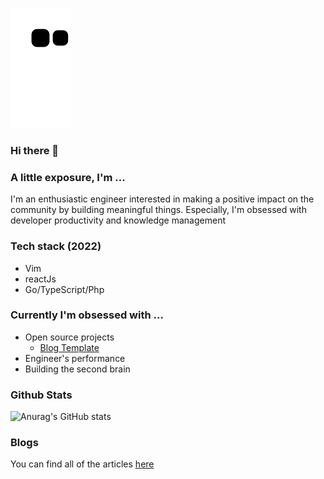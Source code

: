 <!-- ![Astronauts 2](https://user-images.githubusercontent.com/92326584/202029508-1366f7a9-5194-4122-a4f0-02c45f9206b7.jpeg) -->
![snake gif](https://github.com/bitethecode/bitethecode/blob/output/github-contribution-grid-snake.svg#gh-dark-mode-only)

### Hi there 👋
### A little exposure, I'm ...
I'm an enthusiastic engineer interested in making a positive impact on the community by building meaningful things. 
Especially, I'm obsessed with developer productivity and knowledge management

### Tech stack (2022)
- Vim
- reactJs
- Go/TypeScript/Php

### Currently I'm obsessed with ... 
- Open source projects
  - [Blog Template](https://github.com/bitethecode/blog-template)
- Engineer's performance
- Building the second brain 

### Github Stats
![Anurag's GitHub stats](https://github-readme-stats.vercel.app/api?username=bitethecode&theme=transparent&count_private=true&showing_icons=true&hide=contribs)

<!-- ### Wakatime -->
<!--START_SECTION:waka-->
<!--END_SECTION:waka-->

### Blogs
You can find all of the articles [here](https://bitethecode.netlify.app)
